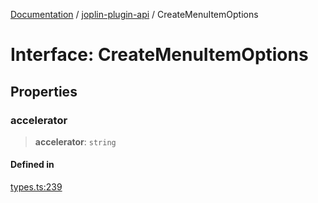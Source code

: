 [Documentation](../../packages.md) / [joplin-plugin-api](../index.md) / CreateMenuItemOptions

# Interface: CreateMenuItemOptions

## Properties

### accelerator

> **accelerator**: `string`

#### Defined in

[types.ts:239](https://github.com/rxliuli/joplin-utils/blob/4824c3237f6c8bc282f001f71c149c89286aefdc/packages/joplin-plugin-api/src/types.ts#L239)

